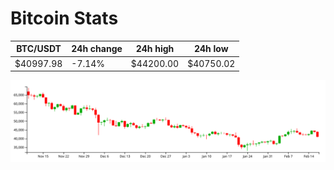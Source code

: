 # Bitcoin Stats

BTC/USDT|24h change|24h high|24h low|
|---|---|---|---|
|$40997.98|-7.14%|$44200.00|$40750.02|

<img src="./chart.svg">

